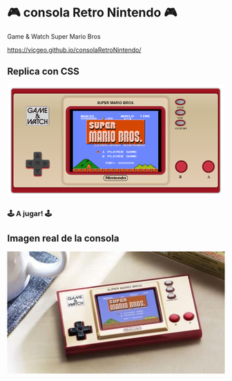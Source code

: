 # 🎮 consola Retro Nintendo 🎮
Game &amp; Watch Super Mario Bros

https://vicgeo.github.io/consolaRetroNintendo/

## Replica con CSS

<p align="center">
<img src="img/resultadoFinal2.png" width="800">
</p>

### 🕹️ A jugar! 🕹️



## Imagen real de la consola

<p align="center">
<img src="img/imagen_real.jpg" width="800">
</p>

